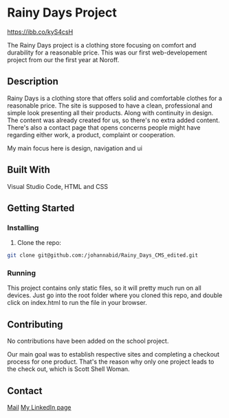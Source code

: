 # Rainy Days Project

https://ibb.co/kyS4csH

The Rainy Days project is a clothing store focusing on comfort and durability for a reasonable price. This was our first web-developement project from our the first year at Noroff.

## Description

Rainy Days is a clothing store that offers solid and comfortable clothes for a reasonable price. The site is supposed to have a clean, professional and simple look presenting all their products. Along with continuity in design. The content was already created for us, so there's no extra added content. There's also a contact page that opens concerns people might have regarding either work, a product, complaint or cooperation.

My main focus here is design, navigation and ui

## Built With

Visual Studio Code, HTML and CSS

## Getting Started

### Installing

1. Clone the repo:

```bash
git clone git@github.com:/johannabid/Rainy_Days_CMS_edited.git
```

### Running

This project contains only static files, so it will pretty much run on all devices. Just go into the root folder where you cloned this repo, and double click on index.html to run the file in your browser.

## Contributing

No contributions have been added on the school project.

Our main goal was to establish respective sites and completing a checkout process for one product. That's the reason why only one project leads to the check out, which is Scott Shell Woman.

## Contact

[Mail](johbid49375@stud.noroff.no)
[My LinkedIn page](https://www.linkedin.com/in/jobi-063354249/)

